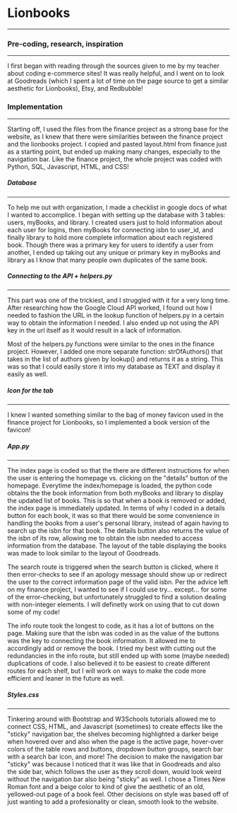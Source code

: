# Lionbooks
***

### Pre-coding, research, inspiration
***
I first began with reading through the sources given to me by my teacher about coding e-commerce sites! It was really helpful, and I went on to look at Goodreads (which I spent a lot of time on the page source to get a similar aesthetic for Lionbooks), Etsy, and Redbubble!

### Implementation
***
Starting off, I used the files from the finance project as a strong base for the website, as I knew that there were similarities between the finance project and the lionbooks project. I copied and pasted layout.html from finance just as a starting point, but ended up making many changes, especially to the navigation bar. Like the finance project, the whole project was coded with Python, SQL, Javascript, HTML, and CSS!

##### Database
***
To help me out with organization, I made a checklist in google docs of what I wanted to accomplice. I began with setting up the database with 3 tables: users, myBooks, and library. I created users just to hold information about each user for logins, then myBooks for connecting isbn to user_id, and finally library to hold more complete information about each registered book. Though there was a primary key for users to identify a user from another, I ended up taking out any unique or primary key in myBooks and library as I know that many people own duplicates of the same book.

##### Connecting to the API + helpers.py
***
This part was one of the trickiest, and I struggled with it for a very long time. After researching how the Google Cloud API worked, I found out how I needed to fashion the URL in the lookup function of helpers.py in a certain way to obtain the information I needed. I also ended up not using the API key in the url itself as it would result in a lack of information.

Most of the helpers.py functions were similar to the ones in the finance project. However, I added one more separate function: strOfAuthors() that takes in the list of authors given by lookup() and returns it as a string. This was so that I could easily store it into my database as TEXT and display it easily as well.

##### Icon for the tab
***
I knew I wanted something similar to the bag of money favicon used in the finance project for Lionbooks, so I implemented a book version of the favicon!

##### App.py
***
The index page is coded so that the there are different instructions for when the user is entering the homepage vs. clicking on the "details" button of the homepage. Everytime the index/homepage is loaded, the python code obtains the the book information from both myBooks and library to display the updated list of books. This is so that when a book is removed or added, the index page is immediately updated. In terms of why I coded in a details button for each book, it was so that there would be some convenience in handling the books from a user's personal library, instead of again having to search up the isbn for that book. The details button also returns the value of the isbn of its row, allowing me to obtain the isbn needed to access information from the database. The layout of the table displaying the books was made to look similar to the layout of Goodreads.

The search route is triggered when the search button is clicked, where it then error-checks to see if an apology message should show up or redirect the user to the correct information page of the valid isbn. Per the advice left on my finance project, I wanted to see if I could use try... except... for some of the error-checking, but unfortunately struggled to find a solution dealing with non-integer elements. I will definetly work on using that to cut down some of my code!

The info route took the longest to code, as it has a lot of buttons on the page. Making sure that the isbn was coded in as the value of the buttons was the key to connecting the book information. It allowed me to accordingly add or remove the book. I tried my best with cutting out the redundancies in the info route, but still ended up with some (maybe needed) duplications of code. I also believed it to be easiest to create different routes for each shelf, but I will work on ways to make the code more efficient and leaner in the future as well.


##### Styles.css
***
Tinkering around with Bootstrap and W3Schools tutorials allowed me to connect CSS, HTML, and Javascript (sometimes) to create effects like the "sticky" navigation bar, the shelves becoming highlighted a darker beige when hovered over and also when the page is the active page, hover-over colors of the table rows and buttons, dropdown button groups, search bar with a search bar icon, and more! The decision to make the navigation bar "sticky" was because I noticed that it was like that in Goodreads and also the side bar, which follows the user as they scroll down, would look weird without the navigation bar also being "sticky" as well. I chose a Times New Roman font and a beige color to kind of give the aesthetic of an old, yellowed-out page of a book feel. Other decisions on style was based off of just wanting to add a profesionality or clean, smooth look to the website.
